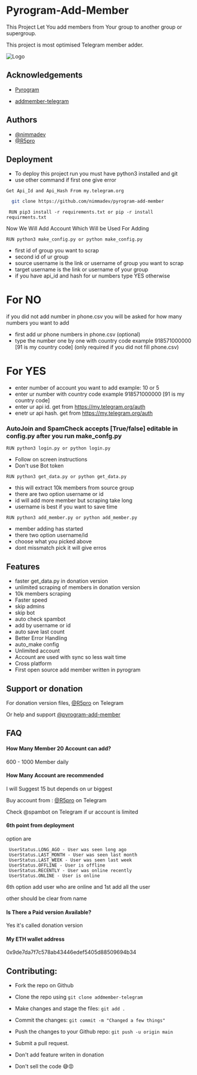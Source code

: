 
# Pyrogram-Add-Member

This Project Let You add members from Your group to another group or supergroup.

This project is most optimised Telegram member adder.



![Logo](https://raw.githubusercontent.com/nimma0001/pyrogram-add-member/master/logo/20220918_025117_0000.png)


## Acknowledgements

 - [Pyrogram](https://github.com/pyrogram/pyrogram)

 - [addmember-telegram](https://github.com/south1907/addmember-telegram)

## Authors

- [@nimmadev](https://www.github.com/nimmadev)
- [@R5pro](http://t.me/R5pro)


## Deployment

- To deploy this project run you must have python3 installed and git
- use other command if first one give error 


```
Get Api_Id and Api_Hash From my.telegram.org
```
```bash
  git clone https://github.com/nimmadev/pyrogram-add-member
```
```
 RUN pip3 install -r requirements.txt or pip -r install requirments.txt 
```
Now We Will Add Account Which Will be Used For Adding 
```
RUN python3 make_config.py or python make_config.py
```
- first  id of group you want to scrap
- second id of ur group
- source username is the link or username of group you want to scrap
- target username is the link or username of your group
- if you have api_id and hash for ur numbers type YES otherwise 

# For NO
if you did not add number in phone.csv you will be asked for 
how many numbers you want to add
- first add ur phone numbers in phone.csv (optional)
- type the number one by one with country code example 918571000000 [91 is my country code] (only required if you did not fill phone.csv)
# For YES
-  enter number of account you want to add example: 10 or 5
-  enter ur number with country code example 918571000000 [91 is my country code]
-  enter ur api id. get from https://my.telegram.org/auth
-  enetr ur api hash. get from https://my.telegram.org/auth


### AutoJoin and SpamCheck accepts [True/false] editable in  config.py after you run make_confg.py

```
RUN python3 login.py or python login.py 
```
- Follow on screen instructions
- Don't use Bot token
```
RUN python3 get_data.py or python get_data.py
```
- this will extract 10k members from source group
- there are two option username or id 
- id will add more member but scraping take long
- username is best if you want to save time
```
RUN python3 add_member.py or python add_member.py
```
- member adding has started
- there two option username/id
- choose what you picked above
- dont missmatch pick it will give erros

## Features

- faster get_data.py in donation version
- unlimited scraping of members in donation version
- 10k members scraping 
- Faster speed
- skip admins
- skip bot
- auto check spambot
- add by username or id
- auto save last count
- Better Error Handling 
- auto_make config
- Unlimited account
- Account are used with sync so less wait time
- Cross platform
- First open source add member written in pyrogram 


## Support or donation 

For donation version files, [@R5pro](http://t.me/R5pro) on Telegram

Or help and support [@pyrogram-add-member](https://t.me/nimmadev)


## FAQ

#### How Many Member 20 Account can add?

600 - 1000 Member daily

#### How Many Account are recommended 

I will Suggest 15 but depends on ur biggest

Buy account from : [@R5pro](http://t.me/R5pro) on Telegram

Check @spambot on Telegram if ur account is limited

#### 6th point from deployment

option are
```
 UserStatus.LONG_AGO - User was seen long ago
 UserStatus.LAST_MONTH - User was seen last month
 UserStatus.LAST_WEEK - User was seen last week
 UserStatus.OFFLINE - User is offline
 UserStatus.RECENTLY - User was online recently
 UserStatus.ONLINE - User is online
 ```
 6th option add user who are online and 1st add all the user

other should be clear from name

#### Is There a Paid version Available?

Yes it's called donation version 

#### My ETH wallet address

0x9de7da7f7c578ab43446edef5405d88509694b34

## Contributing:

* Fork the repo on Github

* Clone the repo using `git clone addmember-telegram`

* Make changes and stage the files: `git add .`

* Commit the changes: `git commit -m "Changed a few things"`

* Push the changes to your Github repo: `git push -u origin main`

* Submit a pull request.

* Don't add feature writen in donation

* Don't sell the code 😅😡
